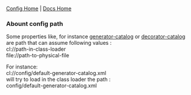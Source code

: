 [Config Home](config.md) | [Docs Home](../../index.md)

### Abount config path <a name="top"></a>

Some properties like, for instance
[generator-catalog](tag_daogen-config.md#generator-catalog)
or
[decorator-catalog](tag_daogen-config.md#decorator-catalog)
are path that can assume following values :   
cl://path-in-class-loader   
file://path-to-physical-file  

For instance:  
cl://config/default-generator-catalog.xml  
will try to load in the class loader the path :   
config/default-generator-catalog.xml
